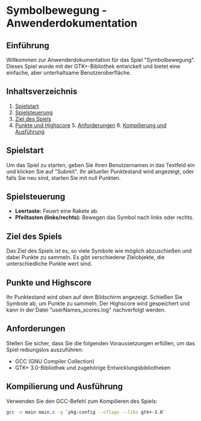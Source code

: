 # Symbolbewegung - Anwenderdokumentation

## Einführung

Willkommen zur Anwenderdokumentation für das Spiel "Symbolbewegung". 
Dieses Spiel wurde mit der GTK+-Bibliothek entwickelt und bietet eine einfache, aber unterhaltsame Benutzeroberfläche.

## Inhaltsverzeichnis

1. [Spielstart](#spielstart)
2. [Spielsteuerung](#spielsteuerung)
3. [Ziel des Spiels](#ziel-des-spiels)
4. [Punkte und Highscore](#punkte-und-highscore) 5. [Anforderungen](#anforderungen) 6. [Kompilierung und Ausführung](#kompilierung-und-ausführung)

## Spielstart

Um das Spiel zu starten, geben Sie Ihren Benutzernamen in das Textfeld ein und klicken Sie auf "Submit". Ihr aktueller Punktestand wird angezeigt, oder falls Sie neu sind, starten Sie mit null Punkten.

## Spielsteuerung

- **Leertaste:** Feuert eine Rakete ab.
- **Pfeiltasten (links/rechts):** Bewegen das Symbol nach links oder rechts.

## Ziel des Spiels

Das Ziel des Spiels ist es, so viele Symbole wie möglich abzuschießen und dabei Punkte zu sammeln. Es gibt verschiedene Zielobjekte, die unterschiedliche Punkte wert sind.

## Punkte und Highscore

Ihr Punktestand wird oben auf dem Bildschirm angezeigt. Schießen Sie Symbole ab, um Punkte zu sammeln. Der Highscore wird gespeichert und kann in der Datei "userNames_scores.log" nachverfolgt werden.

## Anforderungen

Stellen Sie sicher, dass Sie die folgenden Voraussetzungen erfüllen, um das Spiel reibungslos auszuführen:

- GCC (GNU Compiler Collection)
- GTK+ 3.0-Bibliothek und zugehörige Entwicklungsbibliotheken

## Kompilierung und Ausführung

Verwenden Sie den GCC-Befehl zum Kompilieren des Spiels:

```bash
gcc -o main main.c -g `pkg-config --cflags --libs gtk+-3.0`
